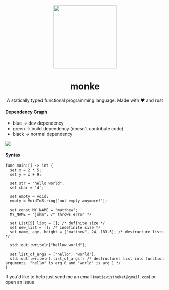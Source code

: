 <div align="center">

  <img src="https://user-images.githubusercontent.com/45036977/142221142-db6a78ed-9fd7-4bb2-b19f-8df0a5fc8168.jpg" height="200" />

  # monke
  A statically typed functional programming language. Made with :heart: and rust

</div>
  
#### Dependency Graph

* blue -> dev dependency
* green -> build dependency (doesn't contribute code)
* black -> normal dependency

<img src="https://github.com/matievisthekat/monke/blob/master/dependency_graph.png" />
  
#### Syntax
```
func main:[] -> int {
  set x = 2 * 5;
  set y = x + 9;
  
  set str = "hello world";
  set char = 'd';
  
  set empty = void;
  empty = VoidToString["not empty anymore!"];
  
  set const MY_NAME = "matthew";
  MY_NAME = "john"; /* throws error */
  
  set List[5] list = []; /* definite size */
  set new_list = []; /* indefinite size */
  set name, age, height = ["matthew", 24, 183.5]; /* destructure lists */
  
  std::out::writeln["hellow world"];
  
  set list_of_args = ["hello", "world"];
  std::out::writeln[:list_of_args]; /* destructures list into function arguments. "hello" is arg 0 and "world" is arg 1 */
}
```

If you'd like to help just send me an email (`matievisthekat@gmail.com`) or open an issue
